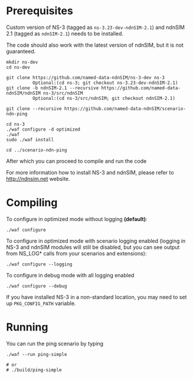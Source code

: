 Prerequisites
=============

Custom version of NS-3 (tagged as `ns-3.23-dev-ndnSIM-2.1`) and ndnSIM 2.1 (tagged as `ndnSIM-2.1`)
needs to be installed.

The code should also work with the latest version of ndnSIM, but it is not guaranteed.

    mkdir ns-dev
    cd ns-dev

    git clone https://github.com/named-data-ndnSIM/ns-3-dev ns-3
              Optional:(cd ns-3; git checkout ns-3.23-dev-ndnSIM-2.1)
    git clone -b ndnSIM-2.1 --recursive https://github.com/named-data-ndnSIM/ndnSIM ns-3/src/ndnSIM
              Optional:(cd ns-3/src/ndnSIM; git checkout ndnSIM-2.1)

    git clone --recursive https://github.com/named-data-ndnSIM/scenario-ndn-ping

    cd ns-3
    ./waf configure -d optimized
    ./waf
    sudo ./waf install

    cd ../scenario-ndn-ping

After which you can proceed to compile and run the code

For more information how to install NS-3 and ndnSIM, please refer to http://ndnsim.net website.

Compiling
=========

To configure in optimized mode without logging **(default)**:

    ./waf configure

To configure in optimized mode with scenario logging enabled (logging in NS-3 and ndnSIM modules will
still be disabled, but you can see output from NS_LOG* calls from your scenarios and extensions):

    ./waf configure --logging

To configure in debug mode with all logging enabled

    ./waf configure --debug

If you have installed NS-3 in a non-standard location, you may need to set up ``PKG_CONFIG_PATH``
variable.

Running
=======

You can run the ping scenario by typing

    ./waf --run ping-simple

    # or
    # ./build/ping-simple
